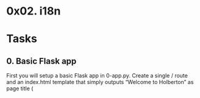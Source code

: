 # 0x02. i18n

# Tasks
## 0. Basic Flask app
First you will setup a basic Flask app in 0-app.py. Create a single / route and an index.html template that simply outputs “Welcome to Holberton” as page title (<title>) and “Hello world” as header (<h1>).

## 1. Basic Babel setup
Install the Babel Flask extension:

    $ pip3 install flask_babel
Then instantiate the Babel object in your app. Store it in a module-level variable named babel.

In order to configure available languages in our app, you will create a Config class that has a LANGUAGES class attribute equal to ["en", "fr"].

Use Config to set Babel’s default locale ("en") and timezone ("UTC").

Use that class as config for your Flask app.

## 2. Get locale from request
Create a get_locale function with the babel.localeselector decorator. Use request.accept_languages to determine the best match with our supported languages.

## 3. Parametrize templates
Use the _ or gettext function to parametrize your templates. Use the message IDs home_title and home_header.

Create a babel.cfg file containing

    [python: **.py]
    [jinja2: **/templates/**.html]
    extensions=jinja2.ext.autoescape,jinja2.ext.with_
Then initialize your translations with

    $ pybabel extract -F babel.cfg -o messages.pot .
and your two dictionaries with

    $ pybabel init -i messages.pot -d translations -l en
    $ pybabel init -i messages.pot -d translations -l fr
Then edit files translations/[en|fr]/LC_MESSAGES/messages.po to provide the correct value for each message ID for each language. Use the following translations:
| msgid | English | French |
| --- | --- | --- |
| home_title | "Welcome to Holberton" | "Bienvenue chez Holberton" |
| home_header | "Hello world!" | "Bonjour monde!" |
Then compile your dictionaries with

    $ pybabel compile -d translations
Reload the home page of your app and make sure that the correct messages show up.

## 4. Force locale with URL parameter
In this task, you will implement a way to force a particular locale by passing the locale=fr parameter to your app’s URLs.

In your get_locale function, detect if the incoming request contains locale argument and ifs value is a supported locale, return it. If not or if the parameter is not present, resort to the previous default behavior.

Now you should be able to test different translations by visiting http://127.0.0.1:5000?locale=[fr|en].

Visiting http://127.0.0.1:5000/?locale=fr should display this level 1 heading:

    # **Bonjour monde!**

# 5. Mock logging in
Creating a user login system is outside the scope of this project. To emulate a similar behavior, copy the following user table in 5-app.py.

    users = {
        1: {"name": "Balou", "locale": "fr", "timezone": "Europe/Paris"},
        2: {"name": "Beyonce", "locale": "en", "timezone": "US/Central"},
        3: {"name": "Spock", "locale": "kg", "timezone": "Vulcan"},
        4: {"name": "Teletubby", "locale": None, "timezone": "Europe/London"},
    }
This will mock a database user table. Logging in will be mocked by passing login_as URL parameter containing the user ID to log in as.

Define a get_user function that returns a user dictionary or None if the ID cannot be found or if login_as was not passed.

Define a before_request function and use the app.before_request decorator to make it be executed before all other functions. before_request should use get_user to find a user if any, and set it as a global on flask.g.user.

In your HTML template, if a user is logged in, in a paragraph tag, display a welcome message otherwise display a default message as shown in the table below.
| msgid | English | French |
| --- | --- | --- |
| logged_in_as | "You are logged in as %(username)s." | "Vous êtes connecté en tant que %(username)s." |
| not_logged_in	| "You are not logged in." | "Vous n'êtes pas connecté." |

    # **Hello world!**
    ### You are not logged in

    Visiting http://127.0.0.1:5000/?login_as=2 in your browser should display this:

     # **Hello world!**
    ### You are logged in as Beyonce.

## User user locale
Change your get_locale function to use a user’s preferred local if it is supported.

The order of priority should be

Locale from URL parameters
Locale from user settings
Locale from request header
Default locale
Test by logging in as different users

# **Bonjour monde!**
### Vous etes connecte en tant que Spock